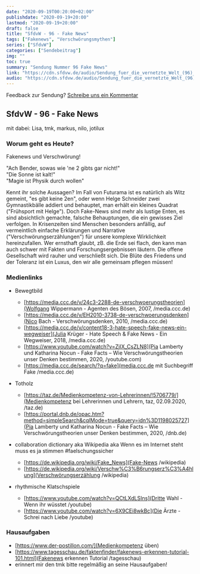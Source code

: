 ```yaml
---
date: "2020-09-19T00:20:00+02:00"
publishdate: "2020-09-19+20:00"
lastmod: "2020-09-19+20:00"
draft: false
title: "SfdvW - 96 - Fake News"
tags: ["Fakenews", "Verschwörungsmythen"]
series: ["SfdvW"]
categories: ["Sendebeitrag"]
img: ""
toc: true
summary: "Sendung Nummer 96 Fake News"
link: "https://cdn.sfdvw.de/audio/Sendung_fuer_die_vernetzte_Welt_(96)_2020_09_19_Fake_News.mp3"
audio: "https://cdn.sfdvw.de/audio/Sendung_fuer_die_vernetzte_Welt_(96)_2020_09_19_Fake_News.mp3"
---
```


<div align="center" id="example"></div>
<script src="https://cdn.podlove.org/web-player/embed.js"></script>

Feedback zur Sendung?
[Schreibe uns ein Kommentar](mailto:SfdvW@radiocorax.de)

## SfdvW - 96 - Fake News
mit dabei: Lisa, tmk, markus, nilo, jotilux

### Worum geht es Heute?
Fakenews und Verschwörung!  
  
"Ach Bender, sowas wie 'ne 2 gibts gar nicht!"  
"Die Sonne ist kalt!"  
"Magie ist Physik durch wollen"  

  
Kennt ihr solche Aussagen? Im Fall von Futurama ist es natürlich als Witz gemeint, "es gibt keine 2en", oder wenn Helge Schneider zwei Gymnastikbälle addiert und behauptet, man erhält ein kleines Quadrat ("Frühsport mit Helge"). Doch Fake-News sind mehr als lustige Enten, es sind absichtlich gemachte, falsche Behauptungen, die ein gewisses Ziel verfolgen. In Krisenzeiten sind Menschen besonders anfällig, auf vermeintlich einfache Erklärungen und Narrative ("Verschwörungserzählungen") für unsere komplexe Wirklichkeit hereinzufallen. Wer ernsthaft glaubt, zB. die Erde sei flach, den kann man auch schwer mit Fakten und Forschungsergebnissen läutern. Die offene Gesellschaft wird rauher und verschließt sich. Die Blüte des Friedens und der Toleranz ist ein Luxus, den wir alle gemeinsam pflegen müssen!

### Medienlinks
* Bewegtbild
  * [https://media.ccc.de/v/24c3-2288-de-verschwoerungstheorien](Wolfgang Wippermann - Agenten des Bösen, 2007, /media.ccc.de)
  * [https://media.ccc.de/v/EH2010-3738-de-verschwoerungsdenken](Nico Bach - Verschwörungsdenken, 2010, /media.ccc.de) 
  * [https://media.ccc.de/v/content18-3-hate-speech-fake-news-ein-wegweiser](Julia Krüger - Hate Speech & Fake News - Ein Wegweiser, 2018, /media.ccc.de)
  * [https://www.youtube.com/watch?v=ZjIX_CsZLN8](Pia Lamberty und Katharina Nocun - Fake Facts – Wie Verschwörungstheorien unser Denken bestimmen, 2020, /youtube.com)
  * [https://media.ccc.de/search/?q=fake](media.ccc.de mit Suchbegriff Fake /media.ccc.de)

* Totholz
  * [https://taz.de/Medienkompetenz-von-Lehrerinnen/!5706779/](Medienkompetenz bei Lehrerinnen und Lehrern, taz, 02.09.2020, /taz.de)
  * [https://portal.dnb.de/opac.htm?method=simpleSearch&cqlMode=true&query=idn%3D1198025727](Pia Lamberty und Katharina Nocun - Fake Facts – Wie Verschwörungstheorien unser Denken bestimmen, 2020, /dnb.de)

* collaboration dictionary aka Wikipedia aka Wenn es im Internet steht muss es ja stimmen #faelschungssicher
  * [https://de.wikipedia.org/wiki/Fake_News](Fake-News /wikipedia)
  * [https://de.wikipedia.org/wiki/Verschw%C3%B6rungserz%C3%A4hlung](Verschwörungserzählung /wikipedia)

* rhythmische Klatschspiele
  * [https://www.youtube.com/watch?v=QCtLXdLSIns](Dritte Wahl - Wenn ihr wüsstet /youtube)
  * [https://www.youtube.com/watch?v=6X9CEi8wkBc](Die Ärzte - Schrei nach Liebe /youtube)

### Hausaufgaben

* [https://www.der-postillon.com/](Medienkompetenz üben)
* [https://www.tagesschau.de/faktenfinder/fakenews-erkennen-tutorial-101.html](Fakenews erkennen Tutorial /tagesschau)
* erinnert mir den tmk bitte regelmäßig an seine Hausaufgaben!

<script>
  podlovePlayer('#example', '/blog/sfdvw96.json');
</script>
